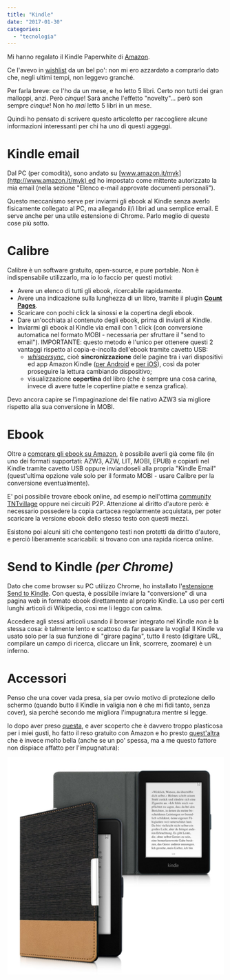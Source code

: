 ```yaml
---
title: "Kindle"
date: "2017-01-30"
categories: 
  - "tecnologia"
---
```


Mi hanno regalato il Kindle Paperwhite di [Amazon](https://www.amazon.it).

Ce l'avevo in [wishlist](http://www.amazon.it/registry/wishlist/34Q9O6MIO49CU?sort=priority) da un bel po': non mi ero azzardato a comprarlo dato che, negli ultimi tempi, non leggevo granché.

Per farla breve: ce l'ho da un mese, e ho letto 5 libri. Certo non tutti dei gran malloppi, anzi. Però _cinque_! Sarà anche l'effetto "novelty"... però son sempre _cinque_! Non ho _mai_ letto 5 libri in un mese.

Quindi ho pensato di scrivere questo articoletto per raccogliere alcune informazioni interessanti per chi ha uno di questi aggeggi.

# Kindle email

Dal PC (per comodità), sono andato su [www.amazon.it/myk](http://www.amazon.it/myk) ed ho impostato come mittente autorizzato la mia email (nella sezione "Elenco e-mail approvate documenti personali").

Questo meccanismo serve per inviarmi gli ebook al Kindle senza averlo fisicamente collegato al PC, ma allegando il/i libri ad una semplice email. E serve anche per una utile estensione di Chrome. Parlo meglio di queste cose più sotto.

# Calibre

Calibre è un software gratuito, open-source, e pure portable. Non è indispensabile utilizzarlo, ma io lo faccio per questi motivi:

- Avere un elenco di tutti gli ebook, ricercabile rapidamente.
- Avere una indicazione sulla lunghezza di un libro, tramite il plugin **[Count](https://www.mobileread.com/forums/showthread.php?t=134000) [Pages](https://www.mobileread.com/forums/showthread.php?t=134000)**.
- Scaricare con pochi click la sinossi e la copertina degli ebook.
- Dare un'occhiata al contenuto degli ebook, prima di inviarli al Kindle.
- Inviarmi gli ebook al Kindle via email con 1 click (con conversione automatica nel formato MOBI - necessaria per sfruttare il "send to email"). IMPORTANTE: questo metodo è l'unico per ottenere questi 2 vantaggi rispetto al copia-e-incolla dell'ebook tramite cavetto USB:
    - _[whispersync](https://www.amazon.it/gp/help/customer/display.html/ref=help_search_1-2?ie=UTF8&nodeId=200911660&qid=1485788698&sr=1-2)_, cioè **sincronizzazione** delle pagine tra i vari dispositivi ed app Amazon Kindle ([per Android](https://play.google.com/store/apps/details?id=com.amazon.kindle) e [per iOS](https://itunes.apple.com/it/app/kindle-leggi-ebook-riviste/id302584613?mt=8)), così da poter proseguire la lettura cambiando dispositivo;
    - visualizzazione **copertina** del libro (che è sempre una cosa carina, invece di avere tutte le copertine piatte e senza grafica).

Devo ancora capire se l'impaginazione del file nativo AZW3 sia migliore rispetto alla sua conversione in MOBI.

# Ebook

Oltre a [comprare gli ebook su Amazon](https://www.amazon.it/ebooks-kindle/b/ref=nav__kbo4?ie=UTF8&node=827182031), è possibile averli già come file (in uno dei formati supportati: AZW3, AZW, LIT, MOBI, EPUB) e copiarli nel Kindle tramite cavetto USB oppure inviandoseli alla propria "Kindle Email" (quest'ultima opzione vale solo per il formato MOBI - usare Calibre per la conversione eventualmente).

E' poi possibile trovare ebook online, ad esempio nell'ottima [community TNTvillage](http://forum.tntvillage.scambioetico.org/) oppure nei circuiti P2P. Attenzione al diritto d'autore però: è necessario possedere la copia cartacea regolarmente acquistata, per poter scaricare la versione ebook dello stesso testo con questi mezzi.

Esistono poi alcuni siti che contengono testi non protetti da diritto d'autore, e perciò liberamente scaricabili: si trovano con una rapida ricerca online.

# Send to Kindle _(per Chrome)_

Dato che come browser su PC utilizzo Chrome, ho installato l'[estensione Send to Kindle](https://chrome.google.com/webstore/detail/send-to-kindle-by-klipme/ipkfnchcgalnafehpglfbommidgmalan). Con questa, è possibile inviare la "conversione" di una pagina web in formato ebook direttamente al proprio Kindle. La uso per certi lunghi articoli di Wikipedia, così me li leggo con calma.

Accedere agli stessi articoli usando il browser integrato nel Kindle _non_ è la stessa cosa: è talmente lento e scattoso da far passare la voglia! Il Kindle va usato solo per la sua funzione di "girare pagina", tutto il resto (digitare URL, compilare un campo di ricerca, cliccare un link, scorrere, zoomare) è un inferno.

# Accessori

Penso che una cover vada presa, sia per ovvio motivo di protezione dello schermo (quando butto il Kindle in valigia non è che mi fidi tanto, senza cover), sia perché secondo me migliora l'impugnatura mentre si legge.

Io dopo aver preso [questa](https://www.amazon.it/gp/product/B017TU6GHE/ref=oh_aui_detailpage_o08_s00?ie=UTF8&th=1), e aver scoperto che è davvero troppo plasticosa per i miei gusti, ho fatto il reso gratuito con Amazon e ho presto [quest'altra](https://www.amazon.it/gp/product/B01ID2Y7M8/ref=oh_aui_detailpage_o04_s00?ie=UTF8&psc=1) che è invece molto bella (anche se un po' spessa, ma a me questo fattore non dispiace affatto per l'impugnatura):

![](images/71pYLABIVuL._SL1200_.jpg)
